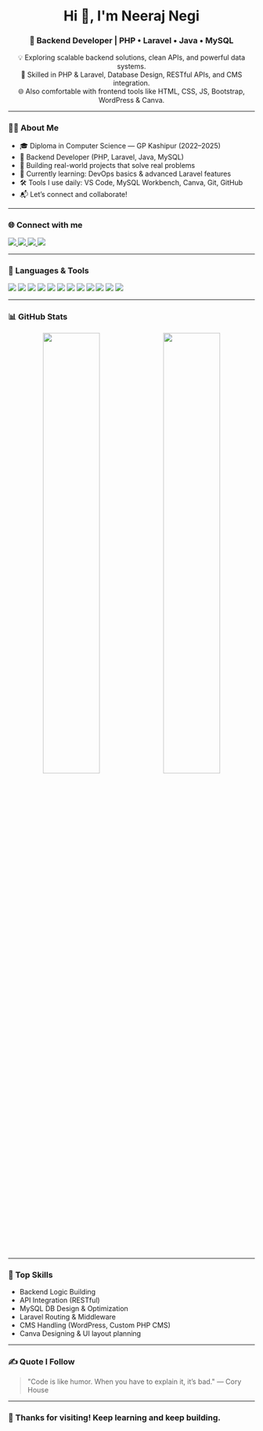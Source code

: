 <h1 align="center">Hi 👋, I'm Neeraj Negi</h1>
<h3 align="center">🚀 Backend Developer | PHP • Laravel • Java • MySQL</h3>

<p align="center">
  💡 Exploring scalable backend solutions, clean APIs, and powerful data systems.<br>
  🔧 Skilled in PHP & Laravel, Database Design, RESTful APIs, and CMS integration.<br>
  🌐 Also comfortable with frontend tools like HTML, CSS, JS, Bootstrap, WordPress & Canva.<br>
</p>

---

### 🧑‍💻 About Me
- 🎓 Diploma in Computer Science — GP Kashipur (2022–2025)
- 💼 Backend Developer (PHP, Laravel, Java, MySQL)
- 🎯 Building real-world projects that solve real problems
- 🌱 Currently learning: DevOps basics & advanced Laravel features
- 🛠 Tools I use daily: VS Code, MySQL Workbench, Canva, Git, GitHub
- 📬 Let’s connect and collaborate!

---

### 🌐 Connect with me  
<p align="left">
  <a href="https://instagram.com/the.neerajx" target="blank">
    <img src="https://img.shields.io/badge/Instagram-%23E4405F.svg?&style=for-the-badge&logo=instagram&logoColor=white" />
  </a>
  <a href="mailto:neeraj.n7830@gmail.com" target="blank">
    <img src="https://img.shields.io/badge/Gmail-D14836?style=for-the-badge&logo=gmail&logoColor=white" />
  </a>
  <a href="https://www.linkedin.com/in/neeraj-negi-49923731a/" target="blank">
    <img src="https://img.shields.io/badge/LinkedIn-%230077B5.svg?style=for-the-badge&logo=linkedin&logoColor=white" />
  </a>
   <a href="https://neerajnegir.vercel.app/" target="blank">
    <img src="https://img.shields.io/badge/Portfolio-%23000000.svg?style=for-the-badge&logo=firefox&logoColor=white" />
  </a>
</p>

---

### 🧰 Languages & Tools  
<p align="left">
  <!-- Backend -->
  <img src="https://img.shields.io/badge/PHP-777BB4?style=for-the-badge&logo=php&logoColor=white" />
  <img src="https://img.shields.io/badge/Laravel-FF2D20?style=for-the-badge&logo=laravel&logoColor=white" />
  <img src="https://img.shields.io/badge/Java-ED8B00?style=for-the-badge&logo=java&logoColor=white" />
  <img src="https://img.shields.io/badge/MySQL-00758F?style=for-the-badge&logo=mysql&logoColor=white" />

  <!-- Frontend -->
  <img src="https://img.shields.io/badge/HTML5-E34F26?style=for-the-badge&logo=html5&logoColor=white" />
  <img src="https://img.shields.io/badge/CSS3-1572B6?style=for-the-badge&logo=css3&logoColor=white" />
  <img src="https://img.shields.io/badge/JavaScript-F7DF1E?style=for-the-badge&logo=javascript&logoColor=black" />
  <img src="https://img.shields.io/badge/Bootstrap-7952B3?style=for-the-badge&logo=bootstrap&logoColor=white" />

  <!-- CMS & Tools -->
  <img src="https://img.shields.io/badge/WordPress-21759B?style=for-the-badge&logo=wordpress&logoColor=white" />
  <img src="https://img.shields.io/badge/Canva-00C4CC?style=for-the-badge&logo=canva&logoColor=white" />
  <img src="https://img.shields.io/badge/Git-F05032?style=for-the-badge&logo=git&logoColor=white" />
  <img src="https://img.shields.io/badge/GitHub-181717?style=for-the-badge&logo=github&logoColor=white" />
</p>

---

### 📊 GitHub Stats  
<p align="center">
  <img src="https://github-readme-stats.vercel.app/api?username=neerajxdev&show_icons=true&theme=radical" width="48%" />
  <img src="https://github-readme-streak-stats.herokuapp.com/?user=neerajxdev&theme=radical" width="48%" />
</p>

---

### 🧠 Top Skills
- Backend Logic Building
- API Integration (RESTful)
- MySQL DB Design & Optimization
- Laravel Routing & Middleware
- CMS Handling (WordPress, Custom PHP CMS)
- Canva Designing & UI layout planning

---

### ✍️ Quote I Follow
> "Code is like humor. When you have to explain it, it’s bad." — Cory House

---

### 🙌 Thanks for visiting! Keep learning and keep building.
